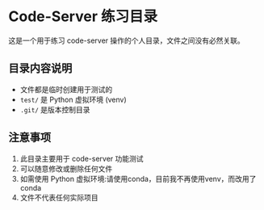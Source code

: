 # Code-Server 练习目录

这是一个用于练习 code-server 操作的个人目录，文件之间没有必然关联。

## 目录内容说明

- 文件都是临时创建用于测试的
- `test/` 是 Python 虚拟环境 (venv)
- `.git/` 是版本控制目录

## 注意事项

1. 此目录主要用于 code-server 功能测试
2. 可以随意修改或删除任何文件
3. 如需使用 Python 虚拟环境:请使用conda，目前我不再使用venv，而改用了conda
4. 文件不代表任何实际项目